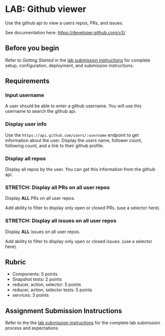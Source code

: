 # LAB: Github viewer

Use the github api to view a users repos, PRs, and issues.

See documentation here: https://developer.github.com/v3/

## Before you begin

Refer to *Getting Started*  in the [lab submission instructions](../../../reference/submission-instructions/labs/README.md) for complete setup, configuration, deployment, and submission instructions.

## Requirements

### Input username

A user should be able to enter a github username. You will use this username
to search the github api.

### Display user info

Use the `https://api.github.com/users/:username` endpoint to get information
about the user. Display the users name, follower count, following count,
and a link to their github profile.

### Display all repos

Display all repos by the user. You can get this information from the
github api.

### STRETCH: Display all PRs on all user repos

Display **ALL** PRs on all user repos.

Add ability to filter to display only open or closed PRs. (use a selector here).

### STRETCH: Display all issues on all user repos

Display **ALL** issues on all user repos.

Add ability to filter to display only open or closed issues. (use a selector here).

## Rubric

* Components: 5 points
* Snapshot tests: 2 points
* reducer, action, selector: 5 points
* reducer, action, selector tests: 5 points
* services: 3 points

## Assignment Submission Instructions

Refer to the the [lab submission instructions](../../../reference/submission-instructions/labs/README.md) for the complete lab submission process and expectations
